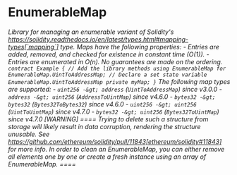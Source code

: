 # EnumerableMap

_Library for managing an enumerable variant of Solidity&#39;s https://solidity.readthedocs.io/en/latest/types.html#mapping-types[`mapping`] type. Maps have the following properties: - Entries are added, removed, and checked for existence in constant time (O(1)). - Entries are enumerated in O(n). No guarantees are made on the ordering. `contract Example { // Add the library methods using EnumerableMap for EnumerableMap.UintToAddressMap; // Declare a set state variable EnumerableMap.UintToAddressMap private myMap; }` The following map types are supported: - `uint256 -&gt; address` (`UintToAddressMap`) since v3.0.0 - `address -&gt; uint256` (`AddressToUintMap`) since v4.6.0 - `bytes32 -&gt; bytes32` (`Bytes32ToBytes32`) since v4.6.0 - `uint256 -&gt; uint256` (`UintToUintMap`) since v4.7.0 - `bytes32 -&gt; uint256` (`Bytes32ToUintMap`) since v4.7.0 [WARNING] ==== Trying to delete such a structure from storage will likely result in data corruption, rendering the structure unusable. See https://github.com/ethereum/solidity/pull/11843[ethereum/solidity#11843] for more info. In order to clean an EnumerableMap, you can either remove all elements one by one or create a fresh instance using an array of EnumerableMap. ====_
